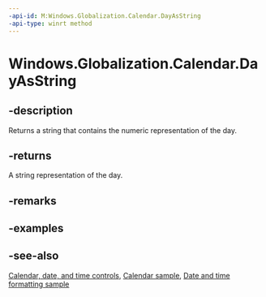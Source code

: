 ```yaml
---
-api-id: M:Windows.Globalization.Calendar.DayAsString
-api-type: winrt method
---
```


<!-- Method syntax
public string DayAsString()
-->

# Windows.Globalization.Calendar.DayAsString

## -description
Returns a string that contains the numeric representation of the day.

## -returns
A string representation of the day.

## -remarks

## -examples

## -see-also

[Calendar, date, and time controls](/windows/uwp/design/controls-and-patterns/date-and-time), [Calendar sample](https://github.com/Microsoft/Windows-universal-samples/tree/master/Samples/Calendar), [Date and time formatting sample](https://github.com/microsoft/Windows-universal-samples/tree/master/Samples/DateTimeFormatting)
